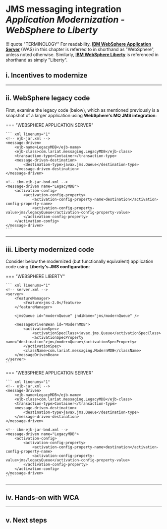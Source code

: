 # **JMS messaging integration**</br>*Application Modernization - WebSphere to Liberty*

!!! quote "TERMINOLOGY"
    For readability, <a href="https://www.ibm.com/products/websphere-application-server" target="_blank">**IBM WebSphere Application Server**</a> (WAS) in this chapter is referred to in shorthand as "WebSphere", unless noted otherwise. Similarly, <a href="https://www.ibm.com/products/cloud-pak-for-applications/liberty" target="_blank">**IBM WebSphere Liberty**</a> is referenced in shorthand as simply "Liberty".
    
## **i. Incentives to modernize**



---

## **ii. WebSphere legacy code**

First, examine the legacy code (below), which as mentioned previously is a snapshot of a larger application using **WebSphere's MQ JMS integration**:

=== "WEBSPHERE APPLICATION SERVER"

    ``` xml linenums="1"
    <!-- ejb-jar.xml -->
    <message-driven>
        <ejb-name>LegacyMDB</ejb-name>
        <ejb-class>com.lariat.messaging.LegacyMDB</ejb-class>
        <transaction-type>Container</transaction-type>
        <message-driven-destination>
            <destination-type>javax.jms.Queue</destination-type>
        </message-driven-destination>
    </message-driven>

    <!-- ibm-ejb-jar-bnd.xml -->
    <message-driven name="LegacyMDB">
        <activation-config>
            <activation-config-property>
                <activation-config-property-name>destination</activation-config-property-name>
                <activation-config-property-value>jms/legacyQueue</activation-config-property-value>
            </activation-config-property>
        </activation-config>
    </message-driven>
    ```

---

## **iii. Liberty modernized code**

Consider below the modernized (but functionally equivalent) application code using **Liberty's JMS configuration**:

=== "WEBSPHERE LIBERTY"

    ``` xml linenums="1"
    <!-- server.xml -->
    <server>
        <featureManager>
            <feature>jms-2.0</feature>
        </featureManager>

        <jmsQueue id="modernQueue" jndiName="jms/modernQueue" />

        <messageDrivenBean id="ModernMDB">
            <activationSpec>
                <activationSpecClass>javax.jms.Queue</activationSpecClass>
                <activationSpecProperty name="destination">jms/modernQueue</activationSpecProperty>
            </activationSpec>
            <className>com.lariat.messaging.ModernMDB</className>
        </messageDrivenBean>
    </server>
    ```

=== "WEBSPHERE APPLICATION SERVER"

    ``` xml linenums="1"
    <!-- ejb-jar.xml -->
    <message-driven>
        <ejb-name>LegacyMDB</ejb-name>
        <ejb-class>com.lariat.messaging.LegacyMDB</ejb-class>
        <transaction-type>Container</transaction-type>
        <message-driven-destination>
            <destination-type>javax.jms.Queue</destination-type>
        </message-driven-destination>
    </message-driven>

    <!-- ibm-ejb-jar-bnd.xml -->
    <message-driven name="LegacyMDB">
        <activation-config>
            <activation-config-property>
                <activation-config-property-name>destination</activation-config-property-name>
                <activation-config-property-value>jms/legacyQueue</activation-config-property-value>
            </activation-config-property>
        </activation-config>
    </message-driven>
    ```

---

## **iv. Hands-on with WCA**



---

## **v. Next steps**


